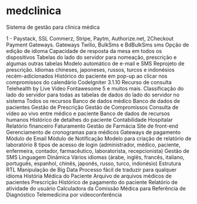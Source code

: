 # medclinica
Sistema de gestão para clínica médica

1 - Paystack, SSL Commerz, Stripe, Paytm, Authorize.net, 2Checkout Payment Gateways.
Gateways Twilio, BulkSms e BdBulkSms sms
Opção de edição de idioma
Capacidade de resposta da mesa em todos os dispositivos
Tabelas do lado do servidor para nomeação, prescrição e algumas outras tabelas
Modelo automático de e-mail e SMS
Reprojeto de prescrição.
Idiomas chineses, japoneses, russos, turcos e indonésios recém-adicionados
Histórico do paciente em pop-up ao clicar nos compromissos do calendário
CodeIgniter 3.1.10
Recurso de consulta Telehealth by Live Video
Fontawesome 5 e muitos mais.
Classificação do lado do servidor para todas as tabelas de dados do lado do servidor no sistema
Todos os recursos
Banco de dados médico
Banco de dados de pacientes
Gestão de Prescrição
Gestão de Compromissos
Consulta de vídeo ao vivo entre médico e paciente
Banco de dados de recursos humanos
Histórico de detalhes do paciente
Contabilidade Hospitalar
Relatório financeiro
Faturamento
Gestão de Farmácia
Site de front-end
Gerenciamento de cronogramas para médicos
Gateways de pagamento
Módulo de Email
Módulo de Notificação
Modelo para criação de relatório de laboratório
8 tipos de acesso de login (administrador, médico, paciente, enfermeira, contador, farmacêutico, laboratorista, recepcionista)
Gestão de SMS
Linguagem Dinâmica
Vários idiomas (árabe, inglês, francês, italiano, português, espanhol, chinês, japonês, russo, turco, indonésio)
Estrutura RTL
Manipulação de Big Data
Processo fácil de traduzir para qualquer idioma
História Médica do Paciente
Arquivo de arquivos médicos de pacientes
Prescrição
Histórico de pagamento do paciente
Relatório de atividade do usuário
Calculadora da Comissão Médica para Referência de Diagnóstico
Telemedicina por videoconferência
